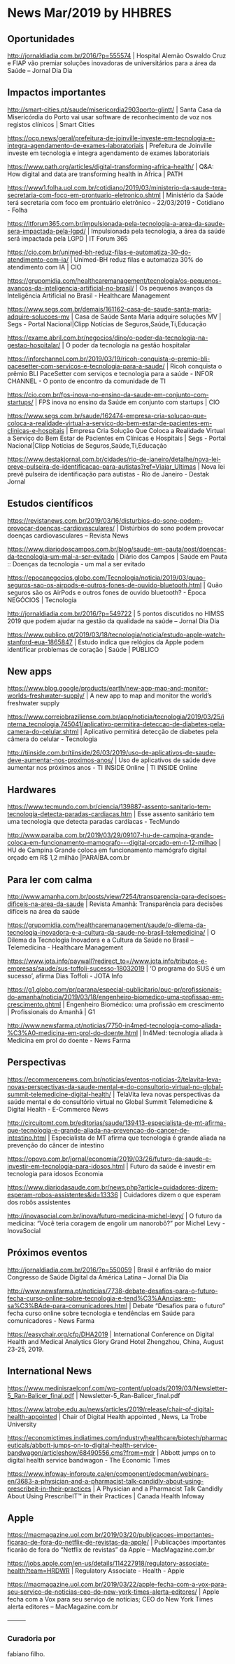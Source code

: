 # News Mar/2019 by HHBRES

## Oportunidades

http://jornaldiadia.com.br/2016/?p=555574 | Hospital Alemão Oswaldo Cruz e FIAP vão premiar soluções inovadoras de universitários para a área da Saúde – Jornal Dia Dia

## Impactos importantes

http://smart-cities.pt/saude/misericordia2903porto-glintt/ | Santa Casa da Misericórdia do Porto vai usar software de reconhecimento de voz nos registos clínicos | Smart Cities

https://ocp.news/geral/prefeitura-de-joinville-investe-em-tecnologia-e-integra-agendamento-de-exames-laboratoriais | Prefeitura de Joinville investe em tecnologia e integra agendamento de exames laboratoriais

https://www.path.org/articles/digital-transforming-africa-health/ | Q&A: How digital and data are transforming health in Africa | PATH

https://www1.folha.uol.com.br/cotidiano/2019/03/ministerio-da-saude-tera-secretaria-com-foco-em-prontuario-eletronico.shtml | Ministério da Saúde terá secretaria com foco em prontuário eletrônico - 22/03/2019 - Cotidiano - Folha

https://itforum365.com.br/impulsionada-pela-tecnologia-a-area-da-saude-sera-impactada-pela-lgpd/ | Impulsionada pela tecnologia, a área da saúde será impactada pela LGPD | IT Forum 365

https://cio.com.br/unimed-bh-reduz-filas-e-automatiza-30-do-atendimento-com-ia/ | Unimed-BH reduz filas e automatiza 30% do atendimento com IA | CIO

https://grupomidia.com/healthcaremanagement/tecnologia/os-pequenos-avancos-da-inteligencia-artificial-no-brasil/ | Os pequenos avanços da Inteligência Artificial no Brasil - Healthcare Management

https://www.segs.com.br/demais/161162-casa-de-saude-santa-maria-adquire-solucoes-mv | Casa de Saúde Santa Maria adquire soluções MV | Segs - Portal Nacional|Clipp Notícias de Seguros,Saúde,Ti,Educação

https://exame.abril.com.br/negocios/dino/o-poder-da-tecnologia-na-gestao-hospitalar/ | O poder da tecnologia na gestão hospitalar

https://inforchannel.com.br/2019/03/19/ricoh-conquista-o-premio-bli-pacesetter-com-servicos-e-tecnologia-para-a-saude/ | Ricoh conquista o prêmio BLI PaceSetter com serviços e tecnologia para a saúde - INFOR CHANNEL - O ponto de encontro da comunidade de TI

https://cio.com.br/fps-inova-no-ensino-da-saude-em-conjunto-com-startups/ | FPS inova no ensino da Saúde em conjunto com startups | CIO

https://www.segs.com.br/saude/162474-empresa-cria-solucao-que-coloca-a-realidade-virtual-a-servico-do-bem-estar-de-pacientes-em-clinicas-e-hospitais | Empresa Cria Solução Que Coloca a Realidade Virtual a Serviço do Bem Estar de Pacientes em Clínicas e Hospitais | Segs - Portal Nacional|Clipp Notícias de Seguros,Saúde,Ti,Educação

https://www.destakjornal.com.br/cidades/rio-de-janeiro/detalhe/nova-lei-preve-pulseira-de-identificacao-para-autistas?ref=Viajar_Ultimas | Nova lei prevê pulseira de identificação para autistas - Rio de Janeiro - Destak Jornal

## Estudos científicos
https://revistanews.com.br/2019/03/16/disturbios-do-sono-podem-provocar-doencas-cardiovasculares/ | Distúrbios do sono podem provocar doenças cardiovasculares – Revista News

https://www.diariodoscampos.com.br/blog/saude-em-pauta/post/doencas-da-tecnologia-um-mal-a-ser-evitado | Diário dos Campos | Saúde em Pauta :: Doenças da tecnologia - um mal a ser evitado

https://epocanegocios.globo.com/Tecnologia/noticia/2019/03/quao-seguros-sao-os-airpods-e-outros-fones-de-ouvido-bluetooth.html | Quão seguros são os AirPods e outros fones de ouvido bluetooth? - Época NEGÓCIOS | Tecnologia

http://jornaldiadia.com.br/2016/?p=549722 | 5 pontos discutidos no HIMSS 2019 que podem ajudar na gestão da qualidade na saúde – Jornal Dia Dia

https://www.publico.pt/2019/03/18/tecnologia/noticia/estudo-apple-watch-stanford-eua-1865847 | Estudo indica que relógios da Apple podem identificar problemas de coração | Saúde | PÚBLICO

## New apps
https://www.blog.google/products/earth/new-app-map-and-monitor-worlds-freshwater-supply/ | A new app to map and monitor the world’s freshwater supply

https://www.correiobraziliense.com.br/app/noticia/tecnologia/2019/03/25/interna_tecnologia,745041/aplicativo-permitira-deteccao-de-diabetes-pela-camera-do-celular.shtml | Aplicativo permitirá detecção de diabetes pela câmera do celular - Tecnologia

http://tiinside.com.br/tiinside/26/03/2019/uso-de-aplicativos-de-saude-deve-aumentar-nos-proximos-anos/ | Uso de aplicativos de saúde deve aumentar nos próximos anos - TI INSIDE Online | TI INSIDE Online

## Hardwares
https://www.tecmundo.com.br/ciencia/139887-assento-sanitario-tem-tecnologia-detecta-paradas-cardiacas.htm | Esse assento sanitário tem uma tecnologia que detecta paradas cardíacas - TecMundo

http://www.paraiba.com.br/2019/03/29/09107-hu-de-campina-grande-coloca-em-funcionamento-mamografo---digital-orcado-em-r-12-milhao | HU de Campina Grande coloca em funcionamento mamógrafo digital orçado em R$ 1,2 milhão |PARAÍBA.com.br

## Para ler com calma
http://www.amanha.com.br/posts/view/7254/transparencia-para-decisoes-dificeis-na-area-da-saude | Revista Amanhã: Transparência para decisões difíceis na área da saúde

https://grupomidia.com/healthcaremanagement/saude/o-dilema-da-tecnologia-inovadora-e-a-cultura-da-saude-no-brasil-telemedicina/ | O Dilema da Tecnologia Inovadora e a Cultura da Saúde no Brasil – Telemedicina - Healthcare Management

https://www.jota.info/paywall?redirect_to=//www.jota.info/tributos-e-empresas/saude/sus-toffoli-sucesso-18032019 | ‘O programa do SUS é um sucesso’, afirma Dias Toffoli - JOTA Info

https://g1.globo.com/pr/parana/especial-publicitario/puc-pr/profissionais-do-amanha/noticia/2019/03/18/engenheiro-biomedico-uma-profissao-em-crescimento.ghtml | Engenheiro Biomédico: uma profissão em crescimento | Profissionais do Amanhã | G1

http://www.newsfarma.pt/noticias/7750-in4med-tecnologia-como-aliada-%C3%A0-medicina-em-prol-do-doente.html | In4Med: tecnologia aliada à Medicina em prol do doente - News Farma


## Perspectivas

https://ecommercenews.com.br/noticias/eventos-noticias-2/telavita-leva-novas-perspectivas-da-saude-mental-e-do-consultorio-virtual-no-global-summit-telemedicine-digital-health/ | TelaVita leva novas perspectivas da saúde mental e do consultório virtual no Global Summit Telemedicine & Digital Health - E-Commerce News

http://circuitomt.com.br/editorias/saude/139413-especialista-de-mt-afirma-que-tecnologia-e-grande-aliada-na-prevencao-do-cancer-de-intestino.html | Especialista de MT afirma que tecnologia é grande aliada na prevenção do câncer de intestino

https://opovo.com.br/jornal/economia/2019/03/26/futuro-da-saude-e-investir-em-tecnologia-para-idosos.html | Futuro da saúde é investir em tecnologia para idosos Economia

https://www.diariodasaude.com.br/news.php?article=cuidadores-dizem-esperam-robos-assistentes&id=13336 | Cuidadores dizem o que esperam dos robôs assistentes

http://inovasocial.com.br/inova/futuro-medicina-michel-levy/ | O futuro da medicina: “Você teria coragem de engolir um nanorobô?” por Michel Levy - InovaSocial



## Próximos eventos
http://jornaldiadia.com.br/2016/?p=550059 | Brasil é anfitrião do maior Congresso de Saúde Digital da América Latina – Jornal Dia Dia

http://www.newsfarma.pt/noticias/7738-debate-desafios-para-o-futuro-fecha-curso-online-sobre-tecnologia-e-tend%C3%AAncias-em-sa%C3%BAde-para-comunicadores.html | Debate “Desafios para o futuro” fecha curso online sobre tecnologia e tendências em Saúde para comunicadores - News Farma

https://easychair.org/cfp/DHA2019 | International Conference on Digital Health and Medical Analytics Glory Grand Hotel Zhengzhou, China, August 23-25, 2019.

## International News
https://www.medinisraelconf.com/wp-content/uploads/2019/03/Newsletter-5_Ran-Balicer_final.pdf | Newsletter-5_Ran-Balicer_final.pdf

https://www.latrobe.edu.au/news/articles/2019/release/chair-of-digital-health-appointed | Chair of Digital Health appointed , News, La Trobe University

https://economictimes.indiatimes.com/industry/healthcare/biotech/pharmaceuticals/abbott-jumps-on-to-digital-health-service-bandwagon/articleshow/68490556.cms?from=mdr | Abbott jumps on to digital health service bandwagon - The Economic Times

https://www.infoway-inforoute.ca/en/component/edocman/webinars-en/3683-a-physician-and-a-pharmacist-talk-candidly-about-using-prescribeit-in-their-practices | A Physician and a Pharmacist Talk Candidly About Using PrescribeIT™ in their Practices | Canada Health Infoway


## Apple
https://macmagazine.uol.com.br/2019/03/20/publicacoes-importantes-ficarao-de-fora-do-netflix-de-revistas-da-apple/ | Publicações importantes ficarão de fora do “Netflix de revistas” da Apple – MacMagazine.com.br

https://jobs.apple.com/en-us/details/114227918/regulatory-associate-health?team=HRDWR | Regulatory Associate - Health - Apple

https://macmagazine.uol.com.br/2019/03/22/apple-fecha-com-a-vox-para-seu-servico-de-noticias-ceo-do-new-york-times-alerta-editores/ | Apple fecha com a Vox para seu serviço de notícias; CEO do New York Times alerta editores – MacMagazine.com.br

———

### Curadoria por 
fabiano filho.